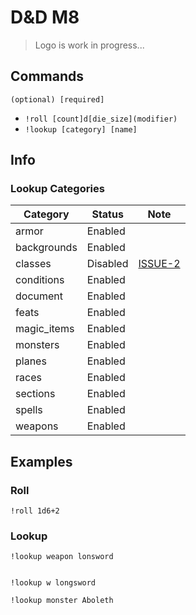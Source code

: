 # D&D M8

> Logo is work in progress...

## Commands
`(optional) [required]`


- `!roll [count]d[die_size](modifier)`
- `!lookup [category] [name]`


## Info 

### Lookup Categories

|Category    |Status  |Note       |
|------------|--------|-----------|
|armor       |Enabled |           |
|backgrounds |Enabled |           |
|classes     |Disabled| [ISSUE-2] |
|conditions  |Enabled |           |
|document    |Enabled |           |
|feats       |Enabled |           |
|magic_items |Enabled |           |
|monsters    |Enabled |           |
|planes      |Enabled |           |
|races       |Enabled |           |
|sections    |Enabled |           |
|spells      |Enabled |           |
|weapons     |Enabled |           |


[ISSUE-2]: https://github.com/dnd-apps/dnd-discord-bot/issues/2

## Examples

### Roll

```
!roll 1d6+2
```

### Lookup

```
!lookup weapon lonsword


!lookup w longsword
```


```
!lookup monster Aboleth
```
